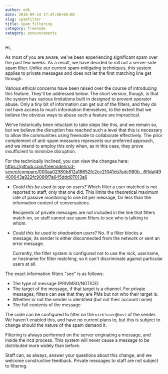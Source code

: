 ```yaml
---
author: edk
date: 2018-09-24 17:47:00+00:00
slug: spamfilter
title: Spam filtering
category: freenode
category: announcements
---
```


Hi,

As most of you are aware, we've been experiencing significant spam over the
past few weeks. As a result, we have decided to roll out a server-side spam
filter. Unlike our current spam-mitigating techniques, this system applies to
private messages and does not let the first matching line get through.

Various ethical concerns have been raised over the course of introducing this
feature. They'll be addressed below. The short version, though, is that the
system has various limitations built in designed to prevent operator abuse.
Only a tiny bit of information can get out of the filters, and they do not have
access to much information themselves, to the extent that we believe the
obvious ways to abuse such a feature are impractical.

We've historically been reluctant to take steps like this, and we remain so,
but we believe the disruption has reached such a level that this is necessary
to allow the communities using freenode to collaborate effectively. The prior
complement of anti-spam measures represents our preferred approach, and we
intend to employ this only when, as in this case, they prove insufficient to
minimize disruption.

For the technically inclined, you can view the changes here:
https://github.com/freenode/ircd-seven/compare/000aa02980b812a18652fc2cc21041eb7adc980b...6ffdaf49400643a922fc9086f7a645ddd07013a6


- _Could this be used to spy on users?_ Which filter a user matched is not
  reported to staff, only that one did. This limits the theoretical maximum
  rate of passive monitoring to one bit per message, far less than the
  information content of conversations.

    Recipients of private messages are not included in the line that filters
    match on, so staff cannot use spam filters to see who is talking to whom.

- _Could this be used to shadowban users?_ No. If a filter blocks a message,
  its sender is either disconnected from the network or sent an error message.

    Currently, the filter system is configured not to use the nick, username, or
    hostname for filter matching, so it can't discriminate against particular
    users at all.


The exact information filters "see" is as follows:

- The type of message (PRIVMSG/NOTICE)
- The target of the message, if that target is a channel. For private
  messages, filters can see that they are PMs but not who their target is.
- Whether or not the sender is identified (but not their account name)
- The full contents of the message

The code can be configured to filter on the `nick!user@host` of the sender. We
haven't enabled this, and have no current plans to, but this is subject to
change should the nature of the spam demand it.

Filtering is always performed on the server originating a message, and inside
the ircd process. This system will never cause a message to be distributed
more widely than before.

Staff can, as always, answer your questions about this change, and we welcome
constructive feedback. Private messages to staff are not subject to filtering.

